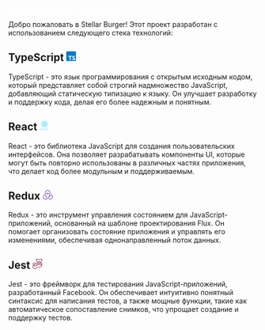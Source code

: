 <a href=https://tomilindmitry.github.io/react-burger/ style="color: white;"> Официальный сайт Stellar Burger </a>

Добро пожаловать в Stellar Burger! Этот проект разработан с использованием следующего стека технологий:

## TypeScript   <img src="https://github.com/devicons/devicon/blob/master/icons/typescript/typescript-original.svg" title="TS" alt="TS" width="20" height="20"/>&nbsp;

TypeScript - это язык программирования с открытым исходным кодом, который представляет собой строгий надмножество JavaScript, добавляющий статическую типизацию к языку. Он улучшает разработку и поддержку кода, делая его более надежным и понятным.

## React <img src="https://raw.githubusercontent.com/devicons/devicon/55609aa5bd817ff167afce0d965585c92040787a/icons/react/react-original-wordmark.svg" title="React" width="20" height="20"/>

React - это библиотека JavaScript для создания пользовательских интерфейсов. Она позволяет разрабатывать компоненты UI, которые могут быть повторно использованы в различных частях приложения, что делает код более модульным и поддерживаемым.

## Redux   <img src="https://github.com/devicons/devicon/blob/master/icons/redux/redux-original.svg" title="Redux" alt="Redux " width="20" height="20"/>&nbsp;

Redux - это инструмент управления состоянием для JavaScript-приложений, основанный на шаблоне проектирования Flux. Он помогает организовать состояние приложения и управлять его изменениями, обеспечивая однонаправленный поток данных.

## Jest  <img src="https://github.com/devicons/devicon/blob/master/icons/jest/jest-plain.svg" title="Jest" alt="Jest" width="20" height="20"/>&nbsp;

Jest - это фреймворк для тестирования JavaScript-приложений, разработанный Facebook. Он обеспечивает интуитивно понятный синтаксис для написания тестов, а также мощные функции, такие как автоматическое сопоставление снимков, что упрощает создание и поддержку тестов.
